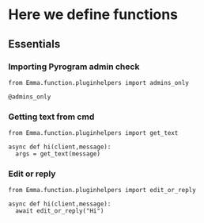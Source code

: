 # Here we define functions

## Essentials
### Importing Pyrogram admin check
```python3
from Emma.function.pluginhelpers import admins_only

@admins_only
```

### Getting text from cmd
```python3
from Emma.function.pluginhelpers import get_text

async def hi(client,message):
  args = get_text(message)
```

### Edit or reply
```python3
from Emma.function.pluginhelpers import edit_or_reply

async def hi(client,message):
  await edit_or_reply("Hi")
```
